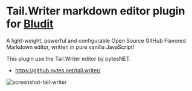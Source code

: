 # Tail.Writer markdown editor plugin for [Bludit](https://www.bludit.com)
A light-weight, powerful and configurable Open Source GitHub Flavored Markdown editor, written in pure vanilla JavaScript!

This plugin use the Tail.Writer editor by pytesNET.
- https://github.pytes.net/tail.writer/

![screenshot-tail-writer](https://raw.githubusercontent.com/bludit-plugins/tail.writer/master/screenshot.png)
